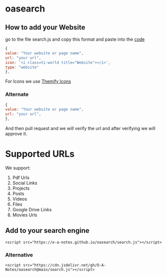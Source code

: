 # oasearch

## How to add your Website

go to the file search.js and copy this format and paste into the [code](search.js)

```js
{
value: "Your website or page name",
url: "your url",
icon: '<i class=ti-world title="Website"></i>',
type: "website"
},
```
For Icons we use [Themify Icons](https://themify.me/)


### Alternate

```js
{
value: "Your website or page name",
url: "your url",
},
```

And then pull request and we will verify the url and after verifying we will approve it.


# Supported URLs

We support:

1) Pdf Urls
2) Social Links
3) Projects
4) Posts
5) Videos
6) Files
7) Google Drive Links
8) Movies Urls

## Add to your search engine

```
<script src="https://o-a-notes.github.io/oasearch/search.js"></script>
```

### Alternative

```
<script src="https://cdn.jsdelivr.net/gh/O-A-Notes/oasearch@main/search.js"></script>
```


